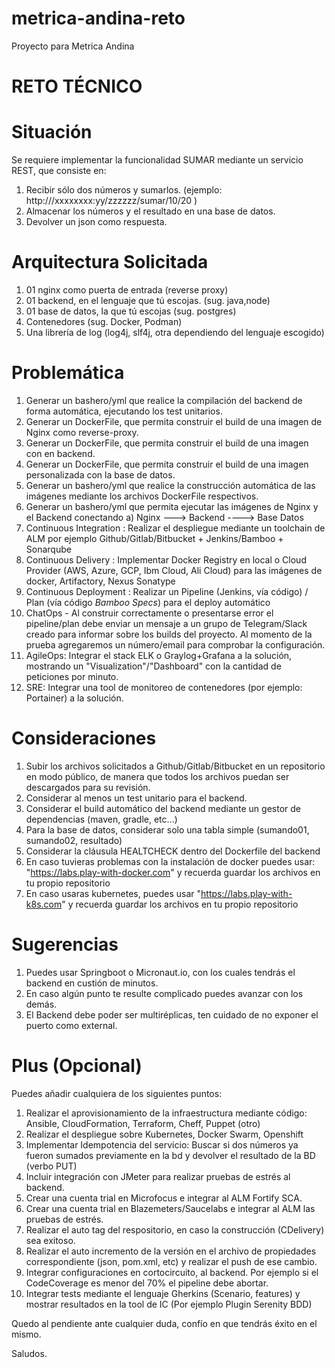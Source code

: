 # metrica-andina-reto
Proyecto para Metrica Andina

RETO TÉCNICO
============
 
Situación
=========
Se requiere implementar la funcionalidad SUMAR mediante un servicio REST, que consiste en:
1. Recibir sólo dos números y sumarlos. (ejemplo: http:///xxxxxxxx:yy/zzzzzz/sumar/10/20 )
2. Almacenar los números y el resultado en una base de datos.
3. Devolver un json como respuesta.
 
Arquitectura Solicitada
=======================
1. 01 nginx como puerta de entrada (reverse proxy)
2. 01 backend, en el lenguaje que tú escojas. (sug. java,node)
3. 01 base de datos, la que tú escojas (sug. postgres)
4. Contenedores (sug. Docker, Podman)
5. Una librería de log (log4j, slf4j, otra dependiendo del lenguaje escogido)
 
Problemática
============
1. Generar un bashero/yml que realice la compilación del backend de forma automática, ejecutando los test unitarios.
2. Generar un DockerFile, que permita construir el build de una imagen de Nginx como reverse-proxy.
3. Generar un DockerFile, que permita construir el build de una imagen con en backend.
4. Generar un DockerFile, que permita construir el build de una imagen personalizada con la base de datos.
5. Generar un bashero/yml que realice la construcción automática de las imágenes mediante los archivos DockerFile respectivos.
6. Generar un bashero/yml que permita ejecutar las imágenes de Nginx y el Backend conectando 
    a) Nginx ---> Backend ----> Base Datos
7. Continuous Integration  : Realizar el despliegue mediante un toolchain de ALM por ejemplo Github/Gitlab/Bitbucket + Jenkins/Bamboo + Sonarqube
8. Continuous Delivery     : Implementar Docker Registry en local o Cloud Provider (AWS, Azure, GCP, Ibm Cloud, Ali Cloud) para las imágenes de docker, Artifactory, Nexus Sonatype
8. Continuous Deployment   : Realizar un Pipeline (Jenkins, vía código) / Plan (vía código *Bamboo Specs*) para el deploy automático
9. ChatOps - Al construir correctamente o presentarse error el pipeline/plan debe enviar un mensaje a un grupo de Telegram/Slack creado para informar sobre los builds del proyecto. Al momento de la prueba agregaremos un número/email para comprobar la configuración.
10. AgileOps: Integrar el stack ELK o Graylog+Grafana a la solución, mostrando un "Visualization"/"Dashboard" con la cantidad de peticiones por minuto.
11. SRE: Integrar una tool de monitoreo de contenedores (por ejemplo: Portainer) a la solución.
 
Consideraciones
===============
1. Subir los archivos solicitados a Github/Gitlab/Bitbucket en un repositorio en modo público, de manera que todos los archivos puedan ser descargados para su revisión.
2. Considerar al menos un test unitario para el backend.
3. Considerar el build automático del backend mediante un gestor de dependencias (maven, gradle, etc...)
4. Para la base de datos, considerar solo una tabla simple (sumando01, sumando02, resultado)
5. Considerar la cláusula HEALTCHECK dentro del Dockerfile del backend
6. En caso tuvieras problemas con la instalación de docker puedes usar: "https://labs.play-with-docker.com" y recuerda guardar los archivos en tu propio repositorio
7. En caso usaras kubernetes, puedes usar "https://labs.play-with-k8s.com" y recuerda guardar los archivos en tu propio repositorio
 
Sugerencias
===========
1. Puedes usar Springboot o Micronaut.io, con los cuales tendrás el backend en custión de minutos.
2. En caso algún punto te resulte complicado puedes avanzar con los demás.
3. El Backend debe poder ser multiréplicas, ten cuidado de no exponer el puerto como external.
 
Plus (Opcional)
===============
Puedes añadir cualquiera de los siguientes puntos:
1. Realizar el aprovisionamiento de la infraestructura mediante código: Ansible, CloudFormation, Terraform, Cheff, Puppet (otro)
2. Realizar el despliegue sobre Kubernetes, Docker Swarm, Openshift
3. Implementar Idempotencia del servicio: Buscar si dos números ya fueron sumados previamente en la bd y devolver el resultado de la BD (verbo PUT)
4. Incluir integración con JMeter para realizar pruebas de estrés al backend.
5. Crear una cuenta trial en Microfocus e integrar al ALM Fortify SCA.
6. Crear una cuenta trial en Blazemeters/Saucelabs e integrar al ALM las pruebas de estrés.
7. Realizar el auto tag del respositorio, en caso la construcción (CDelivery) sea exitoso.
8. Realizar el auto incremento de la versión en el archivo de propiedades correspondiente (json, pom.xml, etc) y realizar el push de ese cambio.
9. Integrar configuraciones en cortocircuito, al backend. Por ejemplo si el CodeCoverage es menor del 70% el pipeline debe abortar.
10. Integrar tests mediante el lenguaje Gherkins (Scenario, features) y mostrar resultados en la tool de IC (Por ejemplo Plugin Serenity BDD)
 
Quedo al pendiente ante cualquier duda, confío en que tendrás éxito en el mismo.
 
Saludos.
